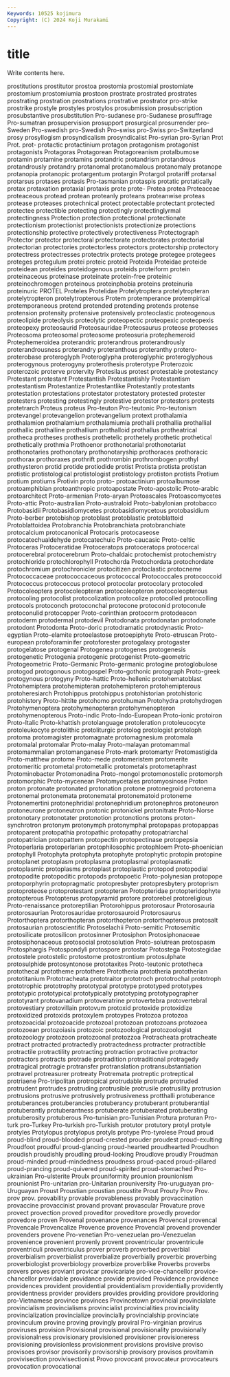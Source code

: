 ```yaml
---
Keywords: 10525 kojimura
Copyright: (C) 2024 Koji Murakami
---
```


# title

Write contents here.



 prostitutions prostitutor prostoa prostomia prostomial prostomiate
prostomium prostomiumia prostoon prostrate prostrated prostrates prostrating prostration prostrations prostrative
prostrator pro-strike prostrike prostyle prostyles prostylos prosubmission prosubscription prosubstantive prosubstitution
Pro-sudanese pro-Sudanese prosuffrage Pro-sumatran prosupervision prosupport prosurgical prosurrender pro-Sweden Pro-swedish
pro-Swedish Pro-swiss pro-Swiss pro-Switzerland prosy prosyllogism prosyndicalism prosyndicalist Pro-syrian pro-Syrian
Prot Prot. prot- protactic protactinium protagon protagonism protagonist protagonists Protagoras
Protagorean Protagoreanism protalbumose protamin protamine protamins protandric protandrism protandrous protandrously
protandry protanomal protanomalous protanomaly protanope protanopia protanopic protargentum protargin Protargol
protariff protarsal protarsus protases protasis Pro-tasmanian protaspis protatic protatically protax
protaxation protaxial protaxis prote prote- Protea protea Proteaceae proteaceous protead
protean proteanly proteans proteanwise proteas protease proteases protechnical protect protectable
protectant protected protectee protectible protecting protectingly protectinglyrmal protectingness Protection protection
protectional protectionate protectionism protectionist protectionists protectionize protections protectionship protective protectively
protectiveness Protectograph Protector protector protectoral protectorate protectorates protectorial protectorian protectories
protectorless protectors protectorship protectory protectress protectresses protectrix protects protege protegee
protegees proteges protegulum protei proteic proteid Proteida Proteidae proteide proteidean
proteides proteidogenous proteids proteiform protein proteinaceous proteinase proteinate protein-free proteinic
proteinochromogen proteinous proteinphobia proteins proteinuria proteinuric PROTEL Proteles Protelidae Protelytroptera
protelytropteran protelytropteron protelytropterous Protem protemperance protempirical protemporaneous protend protended protending
protends protense protension protensity protensive protensively proteoclastic proteogenous proteolipide proteolysis
proteolytic proteopectic proteopexic proteopexis proteopexy proteosaurid Proteosauridae Proteosaurus proteose proteoses
Proteosoma proteosomal proteosome proteosuria protephemeroid Protephemeroidea proterandric proterandrous proterandrously proterandrousness
proterandry proteranthous proteranthy protero- proterobase proteroglyph Proteroglypha proteroglyphic proteroglyphous proterogynous
proterogyny proterothesis proterotype Proterozoic proterozoic proterve protervity Protesilaus protest protestable
protestancy Protestant protestant Protestantish Protestantishly Protestantism protestantism Protestantize Protestantlike Protestantly
protestants protestation protestations protestator protestatory protested protester protesters protesting protestingly
protestive protestor protestors protests protetrarch Proteus proteus Pro-teuton Pro-teutonic Pro-teutonism
protevangel protevangelion protevangelium protext prothalamia prothalamion prothalamium prothalamiumia prothalli prothallia
prothallial prothallic prothalline prothallium prothalloid prothallus protheatrical protheca protheses prothesis
prothetelic prothetely prothetic prothetical prothetically prothmia Prothoenor prothonotarial prothonotariat prothonotaries
prothonotary prothonotaryship prothoraces prothoracic prothorax prothoraxes prothrift prothrombin prothrombogen prothyl
prothysteron protid protide protiodide protist Protista protista protistan protistic protistological
protistologist protistology protiston protists Protium protium protiums Protivin proto proto-
protoactinium protoalbumose protoamphibian protoanthropic protoapostate Proto-apostolic Proto-arabic protoarchitect Proto-armenian Proto-aryan
Protoascales Protoascomycetes Proto-attic Proto-australian Proto-australoid Proto-babylonian protobacco Protobasidii Protobasidiomycetes protobasidiomycetous
protobasidium Proto-berber protobishop protoblast protoblastic protoblattoid Protoblattoidea Protobranchia Protobranchiata protobranchiate
protocalcium protocanonical Protocaris protocaseose protocatechualdehyde protocatechuic Proto-caucasic Proto-celtic Protoceras Protoceratidae
Protoceratops protoceratops protocercal protocerebral protocerebrum Proto-chaldaic protochemist protochemistry protochloride protochlorophyll
Protochorda Protochordata protochordate protochromium protochronicler protocitizen protoclastic protocneme Protococcaceae protococcaceous
protococcal Protococcales protococcoid Protococcus protococcus protocol protocolar protocolary protocoled Protocoleoptera
protocoleopteran protocoleopteron protocoleopterous protocoling protocolist protocolization protocolize protocolled protocolling protocols
protoconch protoconchal protocone protoconid protoconule protoconulid protocopper Proto-corinthian protocorm protodeacon
protoderm protodermal protodevil Protodonata protodonatan protodonate protodont Protodonta Proto-doric protodramatic
protodynastic Proto-egyptian Proto-elamite protoelastose protoepiphyte Proto-etruscan Proto-european protoforaminifer protoforester protogalaxy
protogaster protogelatose protogenal Protogenea protogenes protogenesis protogenetic Protogenia protogenic protogenist
Proto-geometric Protogeometric Proto-Germanic Proto-germanic protogine protoglobulose protogod protogonous protogospel Proto-gothonic
protograph Proto-greek protogynous protogyny Proto-hattic Proto-hellenic protohematoblast Protohemiptera protohemipteran protohemipteron
protohemipterous protoheresiarch Protohippus protohippus protohistorian protohistoric protohistory Proto-hittite protohomo protohuman
Protohydra protohydrogen Protohymenoptera protohymenopteran protohymenopteron protohymenopterous Proto-indic Proto-Indo-European Proto-ionic protoiron
Proto-Italic Proto-khattish protolanguage protoleration protoleucocyte protoleukocyte protolithic protoliturgic protolog protologist
protoloph protoma protomagister protomagnate protomagnesium protomala protomalal protomalar Proto-malay Proto-malayan
protomammal protomammalian protomanganese Proto-mark protomartyr Protomastigida Proto-matthew protome Proto-mede protomeristem
protomerite protomeritic protometal protometallic protometals protometaphrast Protominobacter Protomonadina Proto-mongol protomonostelic
protomorph protomorphic Proto-mycenean Protomycetales protomyosinose Proton proton protonate protonated protonation
protone protonegroid protonema protonemal protonemata protonematal protonematoid protoneme Protonemertini protonephridial
protonephridium protonephros protoneuron protoneurone protoneutron protonic protonickel protonitrate Proto-Norse protonotary
protonotater protonotion protonotions protons proton-synchrotron protonym protonymph protonymphal protopapas protopappas
protoparent protopathia protopathic protopathy protopatriarchal protopatrician protopattern protopectin protopectinase protopepsia
Protoperlaria protoperlarian protophilosophic protophloem Proto-phoenician protophyll Protophyta protophyta protophyte protophytic
protopin protopine protoplanet protoplasm protoplasma protoplasmal protoplasmatic protoplasmic protoplasms protoplast
protoplastic protopod protopodial protopodite protopoditic protopods protopoetic Proto-polynesian protopope protoporphyrin
protopragmatic protopresbyter protopresbytery protoprism protoproteose protoprotestant protopteran Protopteridae protopteridophyte protopterous
Protopterus protopyramid protore protorebel protoreligious Proto-renaissance protoreptilian Protorohippus protorosaur Protorosauria
protorosaurian Protorosauridae protorosauroid Protorosaurus Protorthoptera protorthopteran protorthopteron protorthopterous protosalt protosaurian
protoscientific Protoselachii Proto-semitic Protosemitic protosilicate protosilicon protosinner Protosiphon Protosiphonaceae protosiphonaceous
protosocial protosolution Proto-solutrean protospasm Protosphargis Protospondyli protospore protostar Protostega Protostegidae
protostele protostelic protostome protostrontium protosulphate protosulphide protosyntonose prototaxites Proto-teutonic prototheca
protothecal prototheme protothere Prototheria prototheria prototherian prototitanium Prototracheata prototraitor prototroch
prototrochal prototroph prototrophic prototrophy prototypal prototype prototyped prototypes prototypic prototypical
prototypically prototyping prototypographer prototyrant protovanadium protoveratrine protovertebra protovertebral protovestiary protovillain
protovum protoxid protoxide protoxidize protoxidized protoxids protoxylem protoypes Protozoa protozoa
protozoacidal protozoacide protozoal protozoan protozoans protozoea protozoean protozoiasis protozoic protozoological
protozoologist protozoology protozoon protozoonal protozzoa Protracheata protracheate protract protracted protractedly
protractedness protracter protractible protractile protractility protracting protraction protractive protractor protractors
protracts protrade protradition protraditional protragedy protragical protragie protransfer protranslation protransubstantiation
protravel protreasurer protreaty Protremata protreptic protreptical protriaene Pro-tripolitan protropical protrudable
protrude protruded protrudent protrudes protruding protrusible protrusile protrusility protrusion protrusions
protrusive protrusively protrusiveness protthalli protuberance protuberances protuberancies protuberancy protuberant protuberantial
protuberantly protuberantness protuberate protuberated protuberating protuberosity protuberous Pro-tunisian pro-Tunisian Protura
proturan Pro-turk pro-Turkey Pro-turkish pro-Turkish protutor protutory protyl protyle protyles
Protylopus protylopus protyls protype Pro-tyrolese Proud proud proud-blind proud-blooded proud-crested
prouder proudest proud-exulting Proudfoot proudful proud-glancing proud-hearted proudhearted Proudhon proudish
proudishly proudling proud-looking Proudlove proudly Proudman proud-minded proud-mindedness proudness proud-paced
proud-pillared proud-prancing proud-quivered proud-spirited proud-stomached Pro-ukrainian Pro-ulsterite Proulx prouniformity prounion
prounionism prounionist Pro-unitarian pro-Unitarian prouniversity Pro-uruguayan pro-Uruguayan Proust Proustian proustian
proustite Prout Prouty Prov Prov. prov prov. provability provable provableness
provably provaccination provaccine provaccinist provand provant provascular Provature prove provect
provection proved proveditor proveditore provedly provedor provedore proven Provenal provenance
provenances Provencal provencal Provencale Provencalize Provence provence Provencial provend provender
provenders provene Pro-venetian Pro-venezuelan pro-Venezuelan provenience provenient provenly provent proventricular
proventricule proventriculi proventriculus prover proverb proverbed proverbial proverbialism proverbialist proverbialize
proverbially proverbic proverbing proverbiologist proverbiology proverbize proverblike Proverbs proverbs provers
proves proviant provicar provicariate pro-vice-chancellor provice-chancellor providable providance provide provided
Providence providence providences provident providential providentialism providentially providently providentness provider
providers provides providing providore providoring pro-Vietnamese province provinces Provincetown provincial
provincialate provincialism provincialisms provincialist provincialities provinciality provincialization provincialize provincially provincialship
provinciate provinculum provine proving provingly proviral Pro-virginian provirus proviruses provision
Provisional provisional provisionality provisionally provisionalness provisionary provisioned provisioner provisioneress provisioning
provisionless provisionment provisions provisive proviso provisoes provisor provisorily provisorship provisory
provisos provitamin provivisection provivisectionist Provo provocant provocateur provocateurs provocation provocational
